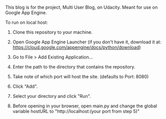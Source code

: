 This blog is for the project, Multi User Blog, on Udacity. 
Meant for use on Google App Engine. 

To run on local host:

1. Clone this repository to your machine.

2. Open Google App Engine Launcher (if you don't have it, download it at: https://cloud.google.com/appengine/docs/python/download)

3. Go to File > Add Existing Application...

4. Enter the path to the directory that contains the repository.

5. Take note of which port will host the site. (defaults to Port: 8080)

6. Click "Add".

7. Select your directory and click "Run".

8. Before opening in your browser, open main.py and change the global variable hostURL to "http://localhost:(your port from step 5)"


